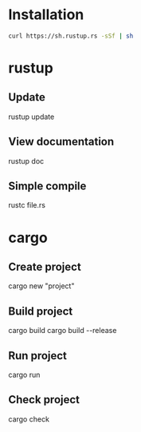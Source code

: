 # Installation
```sh
curl https://sh.rustup.rs -sSf | sh
```
# rustup
## Update
rustup update

## View documentation
rustup doc

## Simple compile
rustc file.rs

# cargo

## Create project
cargo new "project"

## Build project
cargo build
cargo build --release

## Run project
cargo run

## Check project
cargo check


